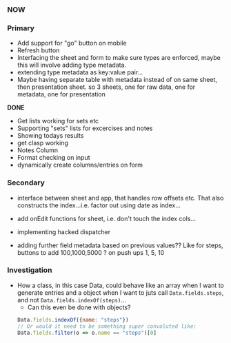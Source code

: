 ### NOW



### Primary

- Add support for "go" button on mobile
- Refresh button
- Interfacing the sheet and form to make sure types are enforced, maybe this will involve adding type metadata.
- extending type metadata as key:value pair...
- Maybe having separate table with metadata instead of on same sheet, then presentation sheet. so 3 sheets, one for raw data, one for metadata, one for presentation

**DONE**
- Get lists working for sets etc
- Supporting "sets" lists for excercises and notes
- Showing todays results
- get clasp working
- Notes Column
- Format checking on input
- dynamically create columns/entries on form


### Secondary

- interface between sheet and app, that handles row offsets etc. That also constructs the index...i.e. factor out using date as index...
- add onEdit functions for sheet, i.e. don't touch the index cols...
- implementing hacked dispatcher

- adding further field metadata based on previous values?? Like for steps, buttons to add 100,1000,5000 ? on push ups 1, 5, 10


### Investigation

- How a class, in this case Data, could behave like an array when I want to generate entries and a object when I want to juts call `Data.fields.steps`, and not `Data.fields.indexOf(steps)`...
    - Can this even be done with objects?
    ```js
    Data.fields.indexOf({name: "steps"})
    // Or would it need to be something super convoluted like:
    Data.fields.filter(o => o.name == "steps")[0]
    ```